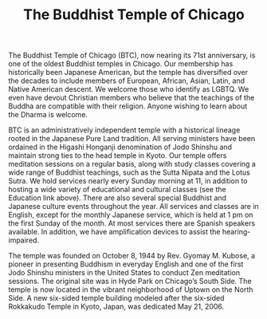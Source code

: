 ﻿---
layout : post
title : The Buddhist Temple of Chicago
category : buddhist
thumb : https://buddhisttemplechicago.files.wordpress.com/2015/05/image_hondowide.jpg?w=300
banner : 
website : http://buddhisttemplechicago.org
location : Chicago, IL 
tag : 60640
donation : http://buddhisttemplechicago.org/contribute/
google-map : https://www.google.co.in/maps/place/buddhist+temple+of+chicago/@41.9669883,-87.6593578,15z/data=!4m2!3m1!1s0x0:0xad7bdbc79d736ea7?sa=X&ved=0CJ4BEPwSMA9qFQoTCPiUn_2C08cCFU2Ojgod9_cDiQ
---

The Buddhist Temple of Chicago (BTC), now nearing its 71st anniversary, is one of the oldest Buddhist temples in Chicago. Our membership has historically been Japanese American, but the temple has diversified over the decades to include members of European, African, Asian, Latin, and Native American descent. We welcome those who identify as LGBTQ. We even have devout Christian members who believe that the teachings of the Buddha are compatible with their religion. Anyone wishing to learn about the Dharma is welcome.

BTC is an administratively independent temple with a historical lineage rooted in the Japanese Pure Land tradition. All serving ministers have been ordained in the Higashi Honganji denomination of Jodo Shinshu and maintain strong ties to the head temple in Kyoto. Our temple offers meditation sessions on a regular basis, along with study classes covering a wide range of Buddhist teachings, such as the Sutta Nipata and the Lotus Sutra. We hold services nearly every Sunday morning at 11, in addition to hosting a wide variety of educational and cultural classes (see the Education link above). There are also several special Buddhist and Japanese culture events throughout the year. All services and classes are in English, except for the monthly Japanese service, which is held at 1 pm on the first Sunday of the month. At most services there are Spanish speakers available. In addition, we have amplification devices to assist the hearing-impaired.

The temple was founded on October 8, 1944 by Rev. Gyomay M. Kubose, a pioneer in presenting Buddhism in everyday English and one of the first Jodo Shinshu ministers in the United States to conduct Zen meditation sessions. The original site was in Hyde Park on Chicago’s South Side. The temple is now located in the vibrant neighborhood of Uptown on the North Side. A new six-sided temple building modeled after the six-sided Rokkakudo Temple in Kyoto, Japan, was dedicated May 21, 2006.